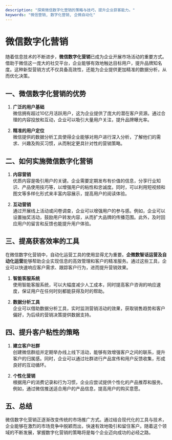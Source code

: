 ```yaml
---
description: "探索微信数字化营销的策略与技巧，提升企业获客能力。"
keywords: "微信营销, 数字化营销, 企微自动化"
---
```

# 微信数字化营销

随着信息技术的不断进步，**微信数字化营销**已成为企业开展市场活动的重要方式。借助于微信这一庞大的社交平台，企业能够有效地触达目标用户，提升品牌知名度。这种新型营销方式不仅具备高效性，还能为企业提供更加精准的数据分析，从而优化决策。

## 一、微信数字化营销的优势

1. **广泛的用户基础**  
   微信拥有超过10亿月活跃用户，这为企业提供了庞大的潜在客户资源。通过合理的内容投放和互动，企业可以吸引大量用户关注，提升品牌曝光率。
   
2. **精准的用户定位**  
   微信提供的数据分析工具使得企业能够对用户进行深入分析，了解他们的需求、兴趣及购买习惯，从而制定更具针对性的营销策略。

## 二、如何实施微信数字化营销

1. **内容营销**  
   优质内容是吸引用户的关键。企业需要定期发布有价值的信息，分享行业知识、产品使用技巧等，以增强用户的粘性和忠诚度。同时，可以利用短视频和图文等多样化形式来丰富内容展示，提高用户的阅读体验。

2. **互动营销**  
   通过开展线上活动或问卷调查，企业可以增强用户的参与感。例如，企业可以设置抽奖活动，鼓励用户转发内容，从而扩大品牌的传播范围。此外，及时回应用户的留言和反馈也能提升用户体验。

## 三、提高获客效率的工具

在微信数字化营销中，自动化运营工具的使用显得尤为重要。**企微数智话运营及自动化运营**能够帮助企业实现信息的高效管理和客户的精准服务。通过这些工具，企业可以快速响应客户需求、跟踪客户行为，进而提升营销效果。

1. **智能客服系统**  
   使用智能客服系统，可以大幅度减少人工成本，同时提高客户咨询的响应速度，保证用户在任何时刻都能获得及时的帮助。

2. **数据分析工具**  
   企业可以借助数据分析工具，实时监测营销活动的效果，获取销售趋势和客户偏好，为后续的营销决策提供数据支持。

## 四、提升客户粘性的策略

1. **建立客户社群**  
   创建微信群组并定期举办线上线下活动，能够有效增强客户之间的联系，提升客户的归属感。同时，企业可以通过社群进行产品宣传和用户反馈收集，形成良好的互动循环。

2. **个性化营销**  
   根据用户的消费记录和行为习惯，企业应尝试提供个性化的产品推荐和服务。例如，通过微信推送适合用户的产品信息，提高用户的购买意愿。

## 五、总结

微信数字化营销正逐渐改变传统的市场推广方式。通过结合现代化的工具与技术，企业能够在激烈的市场竞争中脱颖而出，快速有效地吸引和留住客户。随着这个领域的不断发展，掌握数字化营销的策略将是每个企业迈向成功的必经之路。
